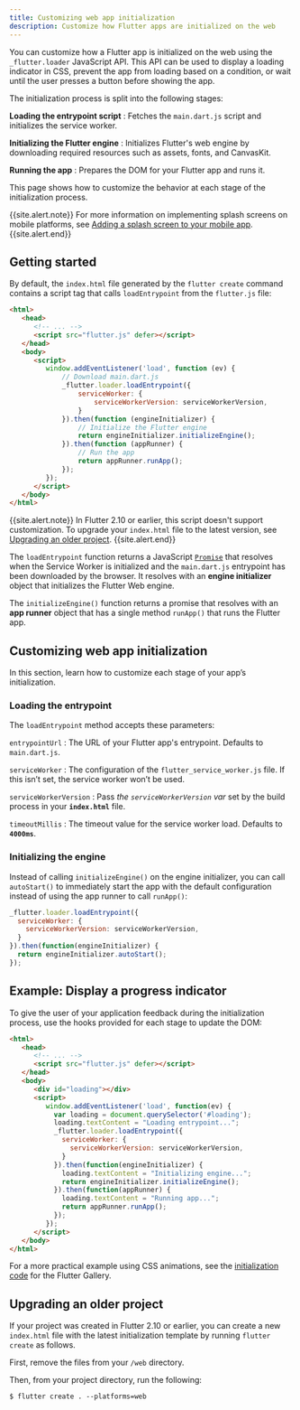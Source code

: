 ```yaml
---
title: Customizing web app initialization
description: Customize how Flutter apps are initialized on the web
---
```


You can customize how a Flutter app is initialized on the web
using the `_flutter.loader` JavaScript API.
This API can be used to display a loading indicator in CSS,
prevent the app from loading based on a condition,
or wait until the user presses a button before showing the app.

The initialization process is split into the following stages:

**Loading the entrypoint script**
: Fetches the `main.dart.js` script and initializes the service worker.

**Initializing the Flutter engine**
: Initializes Flutter's web engine by downloading required resources
  such as assets, fonts, and CanvasKit.

**Running the app**
: Prepares the DOM for your Flutter app and runs it.

This page shows how to customize the behavior
at each stage of the initialization process.

{{site.alert.note}}
For more information on implementing splash screens
on mobile platforms, see
[Adding a splash screen to your mobile app][].
{{site.alert.end}}

## Getting started

By default, the `index.html` file
generated by the `flutter create` command
contains a script tag
that calls `loadEntrypoint` from the `flutter.js` file:

```html
<html>
   <head>
      <!-- ... -->
      <script src="flutter.js" defer></script>
   </head>
   <body>
      <script>
         window.addEventListener('load', function (ev) {
             // Download main.dart.js
             _flutter.loader.loadEntrypoint({
                 serviceWorker: {
                     serviceWorkerVersion: serviceWorkerVersion,
                 }
             }).then(function (engineInitializer) {
                 // Initialize the Flutter engine
                 return engineInitializer.initializeEngine();
             }).then(function (appRunner) {
                 // Run the app
                 return appRunner.runApp();
             });
         });
      </script>
   </body>
</html>
```



{{site.alert.note}}
  In Flutter 2.10 or earlier,
  this script doesn't support customization.
  To upgrade your `index.html` file to the latest version,
  see [Upgrading an older project](#upgrading-an-older-project).
{{site.alert.end}}



The `loadEntrypoint` function returns a JavaScript [`Promise`][js-promise]
that resolves when the Service Worker is initialized
and the `main.dart.js` entrypoint has been downloaded by the browser.
It resolves with an **engine initializer** object
that initializes the Flutter Web engine.

The `initializeEngine()` function returns a promise
that resolves with an **app runner** object
that has a single method `runApp()` that runs the Flutter app.

[js-promise]: https://developer.mozilla.org/en-US/docs/Web/JavaScript/Reference/Global_Objects/Promise

## Customizing web app initialization

In this section,
learn how to customize each stage of your app’s initialization.

### Loading the entrypoint

The `loadEntrypoint` method accepts these parameters:

`entrypointUrl`
: The URL of your Flutter app's entrypoint. Defaults to `main.dart.js`.

`serviceWorker`
: The configuration of the `flutter_service_worker.js` file.
  If this isn’t set, the service worker won’t be used.
      
`serviceWorkerVersion`
: Pass *the `serviceWorkerVersion` var* set by
  the build process in your <strong><code>index.html</code></strong> file.
  
`timeoutMillis`
: The timeout value for the service worker load.
  Defaults to <strong><code>4000ms</code></strong>.


### Initializing the engine

Instead of calling `initializeEngine()` on the engine initializer,
you can call `autoStart()` to immediately start the app
with the default configuration
instead of using the app runner to call `runApp()`:


```js
_flutter.loader.loadEntrypoint({
  serviceWorker: {
    serviceWorkerVersion: serviceWorkerVersion,
  }
}).then(function(engineInitializer) {
  return engineInitializer.autoStart();
});
```

## Example: Display a progress indicator

To give the user of your application feedback
during the initialization process,
use the hooks provided for each stage to update the DOM:


```html
<html>
   <head>
      <!-- ... -->
      <script src="flutter.js" defer></script>
   </head>
   <body>
      <div id="loading"></div>
      <script>
         window.addEventListener('load', function(ev) {
           var loading = document.querySelector('#loading');
           loading.textContent = "Loading entrypoint...";
           _flutter.loader.loadEntrypoint({
             serviceWorker: {
               serviceWorkerVersion: serviceWorkerVersion,
             }
           }).then(function(engineInitializer) {
             loading.textContent = "Initializing engine...";
             return engineInitializer.initializeEngine();
           }).then(function(appRunner) {
             loading.textContent = "Running app...";
             return appRunner.runApp();
           });
         });
      </script>
   </body>
</html>
```


For a more practical example using CSS animations,
see the [initialization code][gallery-init] for the Flutter Gallery.

[gallery-init]: {{site.github}}/flutter/gallery/blob/master/web/index.html

## Upgrading an older project

If your project was created in Flutter 2.10 or earlier,
you can create a new `index.html` file
with the latest initialization template by running
`flutter create` as follows.

First, remove the files from your `/web` directory.

Then, from your project directory, run the following:

```
$ flutter create . --platforms=web
```

[Adding a splash screen to your mobile app]: {{site.url}}/development/ui/advanced/splash-screen
